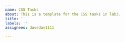 ```yaml
---
name: CSS Tasks
about: This is a template for the CSS tasks in lab3.
title: ''
labels: ''
assignees: davedav1111

---
```



